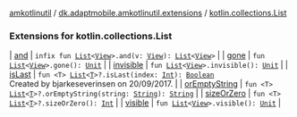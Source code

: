 [amkotlinutil](../../index.md) / [dk.adaptmobile.amkotlinutil.extensions](../index.md) / [kotlin.collections.List](index.md)

### Extensions for kotlin.collections.List

| [and](and.md) | `infix fun `[`List`](https://kotlinlang.org/api/latest/jvm/stdlib/kotlin.collections/-list/index.html)`<`[`View`](https://developer.android.com/reference/android/view/View.html)`>.and(v: `[`View`](https://developer.android.com/reference/android/view/View.html)`): `[`List`](https://kotlinlang.org/api/latest/jvm/stdlib/kotlin.collections/-list/index.html)`<`[`View`](https://developer.android.com/reference/android/view/View.html)`>` |
| [gone](gone.md) | `fun `[`List`](https://kotlinlang.org/api/latest/jvm/stdlib/kotlin.collections/-list/index.html)`<`[`View`](https://developer.android.com/reference/android/view/View.html)`>.gone(): `[`Unit`](https://kotlinlang.org/api/latest/jvm/stdlib/kotlin/-unit/index.html) |
| [invisible](invisible.md) | `fun `[`List`](https://kotlinlang.org/api/latest/jvm/stdlib/kotlin.collections/-list/index.html)`<`[`View`](https://developer.android.com/reference/android/view/View.html)`>.invisible(): `[`Unit`](https://kotlinlang.org/api/latest/jvm/stdlib/kotlin/-unit/index.html) |
| [isLast](is-last.md) | `fun <T> `[`List`](https://kotlinlang.org/api/latest/jvm/stdlib/kotlin.collections/-list/index.html)`<`[`T`](is-last.md#T)`>?.isLast(index: `[`Int`](https://kotlinlang.org/api/latest/jvm/stdlib/kotlin/-int/index.html)`): `[`Boolean`](https://kotlinlang.org/api/latest/jvm/stdlib/kotlin/-boolean/index.html)<br>Created by bjarkeseverinsen on 20/09/2017. |
| [orEmptyString](or-empty-string.md) | `fun <T> `[`List`](https://kotlinlang.org/api/latest/jvm/stdlib/kotlin.collections/-list/index.html)`<`[`T`](or-empty-string.md#T)`>?.orEmptyString(string: `[`String`](https://kotlinlang.org/api/latest/jvm/stdlib/kotlin/-string/index.html)`): `[`String`](https://kotlinlang.org/api/latest/jvm/stdlib/kotlin/-string/index.html) |
| [sizeOrZero](size-or-zero.md) | `fun <T> `[`List`](https://kotlinlang.org/api/latest/jvm/stdlib/kotlin.collections/-list/index.html)`<`[`T`](size-or-zero.md#T)`>?.sizeOrZero(): `[`Int`](https://kotlinlang.org/api/latest/jvm/stdlib/kotlin/-int/index.html) |
| [visible](visible.md) | `fun `[`List`](https://kotlinlang.org/api/latest/jvm/stdlib/kotlin.collections/-list/index.html)`<`[`View`](https://developer.android.com/reference/android/view/View.html)`>.visible(): `[`Unit`](https://kotlinlang.org/api/latest/jvm/stdlib/kotlin/-unit/index.html) |

